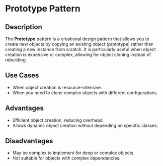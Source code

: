 # Prototype Pattern

## Description

The **Prototype** pattern is a creational design pattern that allows you to create new objects by copying an existing object (prototype) rather than creating a new instance from scratch. It is particularly useful when object creation is expensive or complex, allowing for object cloning instead of rebuilding.

## Use Cases

- When object creation is resource-intensive.
- When you need to clone complex objects with different configurations.

## Advantages

- Efficient object creation, reducing overhead.
- Allows dynamic object creation without depending on specific classes.

## Disadvantages

- May be complex to implement for deep or complex objects.
- Not suitable for objects with complex dependencies.
